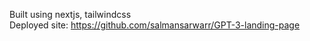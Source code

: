 Built using nextjs, tailwindcss <br/>
Deployed site: https://github.com/salmansarwarr/GPT-3-landing-page
